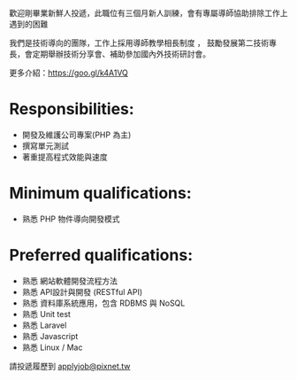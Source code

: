 歡迎剛畢業新鮮人投遞，此職位有三個月新人訓練，會有專屬導師協助排除工作上遇到的困難 

我們是技術導向的團隊，工作上採用導師教學相長制度 ， 
鼓勵發展第二技術專長，會定期舉辦技術分享會、補助參加國內外技術研討會。 

更多介紹：https://goo.gl/k4A1VQ 

# Responsibilities: 
* 開發及維護公司專案(PHP 為主) 
* 撰寫單元測試 
* 著重提高程式效能與速度 

# Minimum qualifications: 
* 熟悉 PHP 物件導向開發模式 

# Preferred qualifications: 
* 熟悉 網站軟體開發流程方法 
* 熟悉 API設計與開發 (RESTful API) 
* 熟悉 資料庫系統應用，包含 RDBMS 與 NoSQL 
* 熟悉 Unit test 
* 熟悉 Laravel 
* 熟悉 Javascript 
* 熟悉 Linux / Mac

請投遞履歷到 applyjob@pixnet.tw
